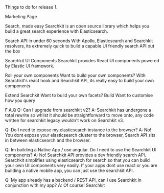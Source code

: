 Things to do for release
1. 


Marketing Page

Search, made easy
Searchkit is an open source library which helps you build a great search experience with Elasticsearch.

Search API in under 60 seconds
With Apollo, Elasticsearch and Searchkit resolvers, its extremely quick to build a capable UI friendly search API out the box

Searchkit UI Components
Searchkit provides React UI components powered by Elastic UI framework.

Roll your own components
Want to build your own components? With Searchkit's react hook and Searchkit API, its really easy to build your own components 

Extend Searchkit
Want to build your own facets? Build  Want to customise how you query

F.A.Q
Q: Can I upgrade from searchkit v2?
A: Searchkit has undergone a total rewrite so whilst it should be straightforward to move onto, any code written for searchkit legacy wouldn't work on Searchkit v3.

Q: Do I need to expose my elasticsearch instance to the browser?
A: No! You dont expose your elasticsearch cluster to the browser, Search API sits in between elasticsearch and the browser.

Q: Im building a Native App / use angular. Do I need to use the Searchkit UI components?
A: No! Searchkit API provides a dev friendly search API. Searchkit simplifies using elasticsearch for search so that you can build your own UI components very easily. If your apps dont use react or you are building a native mobile app, you can just use the searchkit API.

Q: My app already has a backend / REST API, can I use Searchkit in conjunction with my app?
A: Of course! Searchkit